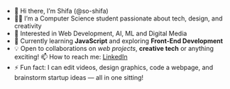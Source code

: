 - 👋 Hi there, I’m Shifa (@so-shifa)
- 👩‍💻 I’m a Computer Science student passionate about tech, design, and creativity
- 👀 Interested in Web Development, AI, ML and Digital Media
- 🌱 Currently learning **JavaScript** and exploring **Front-End Development**
- 💡 Open to collaborations on *web projects*, **creative tech** or anything exciting!
📫 How to reach me: [LinkedIn]([https://linkedin.com/in/your-link](https://www.linkedin.com/in/shifa-t-60203b29a?utm_source=share&utm_campaign=share_via&utm_content=profile&utm_medium=ios_app)) 
- ⚡ Fun fact: I can edit videos, design graphics, code a webpage, and brainstorm startup ideas — all in one sitting!

<!---
so-shifa/so-shifa is a ✨ special ✨ repository because its README.md (this file) appears on your GitHub profile.
You can click the Preview link to take a look at your changes.
--->

